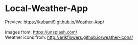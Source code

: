 # Local-Weather-App
Preview: https://kubami9.github.io/Weather-App/
<br><br>
Images from: https://unsplash.com/ <br>
Weather icons from: http://erikflowers.github.io/weather-icons/ <br>
